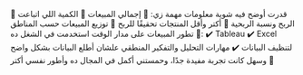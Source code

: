 قدرت أوضح فيه شوية معلومات مهمة زي:
📌 إجمالي المبيعات
 📌 الكمية اللي اتباعت
 📌 الربح ونسبة الربحية
 📌 أكتر وأقل المنتجات تحقيقًا للربح
 📌 توزيع المبيعات حسب المناطق
 📌 تطور المبيعات على مدار الوقت
استخدمت في الشغل ده:
 ✔️ Tableau
 ✔️ Excel لتنظيف البيانات
 ✔️ مهارات التحليل والتفكير المنطقي علشان أطلع البيانات بشكل واضح وسهل
كانت تجربة مفيدة جدًا، وحمستني أكمل في المجال ده وأطور نفسي أكتر 💪
